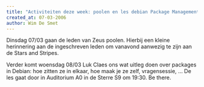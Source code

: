 ```yaml
---
title: "Activiteiten deze week: poolen en les debian Package Management"
created_at: 07-03-2006
author: Wim De Smet
---
```


Dinsdag 07/03 gaan de leden van Zeus poolen. Hierbij een kleine herinnering aan de ingeschreven leden om vanavond aanwezig te zijn aan de Stars and Stripes.

Verder komt woensdag 08/03 Luk Claes ons wat uitleg doen over packages in Debian: hoe zitten ze in elkaar, hoe maak je ze zelf, vragensessie, ... De les gaat door in Auditorium A0 in de Sterre S9 om 19:30. Be there.

